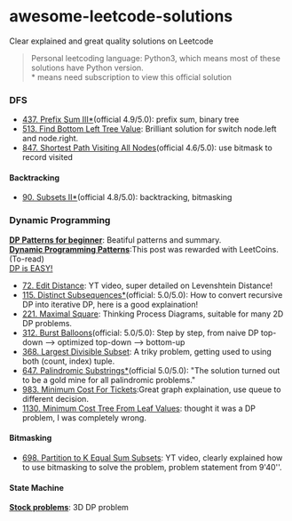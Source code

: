 # awesome-leetcode-solutions
Clear explained and great quality solutions on Leetcode  
> Personal leetcoding language: Python3, which means most of these solutions have Python version.  
> \* means need subscription to view this official solution

### DFS
- [437. Prefix Sum III\*](https://leetcode.com/problems/path-sum-iii/solutions/746489/path-sum-iii/)(official 4.9/5.0): prefix sum, binary tree
- [513. Find Bottom Left Tree Value](https://leetcode.com/problems/find-bottom-left-tree-value/solutions/98779/right-to-left-bfs-python-java/): Brilliant solution for switch node.left and node.right.
- [847. Shortest Path Visiting All Nodes](https://leetcode.com/problems/shortest-path-visiting-all-nodes/solutions/1745489/shortest-path-visiting-all-nodes/)(official 4.6/5.0): use bitmask to record visited

#### Backtracking
- [90. Subsets II\*](https://leetcode.com/problems/subsets-ii/solutions/1304408/subsets-ii/)(official 4.8/5.0): backtracking, bitmasking

### Dynamic Programming
[**DP Patterns for beginner**](https://leetcode.com/tag/dynamic-programming/discuss/662866/DP-for-Beginners-Problems-or-Patterns-or-Sample-Solutions): Beatiful patterns and summary.  
[**Dynamic Programming Patterns**](https://leetcode.com/discuss/general-discussion/458695/dynamic-programming-patterns):This post was rewarded with LeetCoins.(To-read)  
[DP is EASY!](https://leetcode.com/problems/target-sum/solutions/455024/DP-IS-EASY!-5-Steps-to-Think-Through-DP-Questions./)
- [72. Edit Distance](https://www.youtube.com/watch?v=MiqoA-yF-0M): YT video, super detailed on Levenshtein Distance!
- [115. Distinct Subsequences\*](https://leetcode.com/problems/distinct-subsequences/solutions/576286/distinct-subsequences/)(official: 5.0/5.0): How to convert recursive DP into iterative DP, here is a good explaination!
- [221. Maximal Square](https://leetcode.com/problems/maximal-square/solutions/600149/python-thinking-process-diagrams-dp-approach/): Thinking Process Diagrams, suitable for many 2D DP problems.
- [312. Burst Balloons](https://leetcode.com/problems/burst-balloons/solutions/1364608/burst-balloons/)(official: 5.0/5.0): Step by step, from naive DP top-down --> optimized top-down --> bottom-up
- [368. Largest Divisible Subset](https://leetcode.com/problems/largest-divisible-subset/solutions/684677/3-steps-c-python-java-dp-pen-paper-diagram/?orderBy=most_votes): A triky problem, getting used to using both (count, index) tuple.
- [647. Palindromic Substrings\*](https://leetcode.com/problems/palindromic-substrings/solutions/953080/palindromic-substrings/)(official 5.0/5.0): "The solution turned out to be a gold mine for all palindromic problems."
- [983. Minimum Cost For Tickets](https://leetcode.com/problems/minimum-cost-for-tickets/solutions/226659/two-dp-solutions-with-pictures/):Great graph explaination, use queue to different decision.
- [1130. Minimum Cost Tree From Leaf Values](https://leetcode.com/problems/minimum-cost-tree-from-leaf-values/solutions/339959/one-pass-o-n-time-and-space/): thought it was a DP problem, I was completely wrong.

#### Bitmasking
- [698. Partition to K Equal Sum Subsets](https://www.youtube.com/watch?v=xXKL9YBWgCY): YT video, clearly explained how to use bitmasking to solve the problem, problem statement from 9'40''.

#### State Machine
[**Stock problems**](https://leetcode.com/problems/best-time-to-buy-and-sell-stock-with-transaction-fee/solutions/108870/Most-consistent-ways-of-dealing-with-the-series-of-stock-problems/): 3D DP problem
